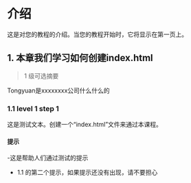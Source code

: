 # 介绍

这是对您的教程的介绍。当您的教程开始时，它将显示在第一页上。

## 1. 本章我们学习如何创建index.html

> 1 级可选摘要

Tongyuan是xxxxxxxx公司什么什么的

### 1.1 level 1 step 1

这是测试文本。创建一个“index.html”文件来通过本课程。

#### 提示

-这是帮助人们通过测试的提示
- 1.1 的第二个提示，如果提示还没有出现，请不要担心